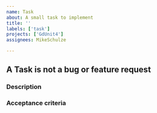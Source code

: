 ```yaml
---
name: Task
about: A small task to implement
title: ''
labels: ['task']
projects: ['GdUnit4']
assignees: MikeSchulze

---
```


## A Task is not a bug or feature request

### Description
<!-- Describe the task you want to do -->

### Acceptance criteria
<!-- Define the acceptance criteria here to accept the task as done -->
